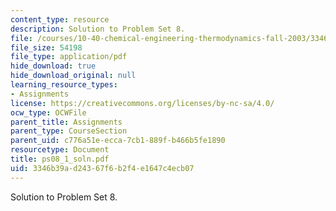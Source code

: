 ```yaml
---
content_type: resource
description: Solution to Problem Set 8.
file: /courses/10-40-chemical-engineering-thermodynamics-fall-2003/3346b39ad24367f6b2f4e1647c4ecb07_ps08_1_soln.pdf
file_size: 54198
file_type: application/pdf
hide_download: true
hide_download_original: null
learning_resource_types:
- Assignments
license: https://creativecommons.org/licenses/by-nc-sa/4.0/
ocw_type: OCWFile
parent_title: Assignments
parent_type: CourseSection
parent_uid: c776a51e-ecca-7cb1-889f-b466b5fe1890
resourcetype: Document
title: ps08_1_soln.pdf
uid: 3346b39a-d243-67f6-b2f4-e1647c4ecb07
---
```

Solution to Problem Set 8.